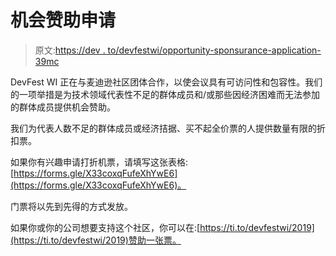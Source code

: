 # 机会赞助申请

> 原文:[https://dev . to/devfestwi/opportunity-sponsurance-application-39mc](https://dev.to/devfestwi/opportunity-sponsorship-application-39mc)

DevFest WI 正在与麦迪逊社区团体合作，以使会议具有可访问性和包容性。我们的一项举措是为技术领域代表性不足的群体成员和/或那些因经济困难而无法参加的群体成员提供机会赞助。

我们为代表人数不足的群体成员或经济拮据、买不起全价票的人提供数量有限的折扣票。

如果你有兴趣申请打折机票，请填写这张表格:[https://forms.gle/X33coxqFufeXhYwE6](https://forms.gle/X33coxqFufeXhYwE6)。

门票将以先到先得的方式发放。

如果你或你的公司想要支持这个社区，你可以在:[https://ti.to/devfestwi/2019](https://ti.to/devfestwi/2019)赞助一张票。